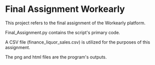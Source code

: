 # Final Assignment Workearly
This project refers to the final assignment of the Workearly platform.

Final_Assignment.py contains the script's primary code.

A CSV file (finance_liquor_sales.csv) is utilized for the purposes of this assignment.

The png and html files are the program's outputs.